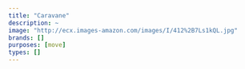```yaml
---
title: "Caravane"
description: ~
image: "http://ecx.images-amazon.com/images/I/412%2B7Ls1kQL.jpg"
brands: []
purposes: [move]
types: []
---
```

